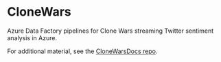 # CloneWars
Azure Data Factory pipelines for Clone Wars streaming Twitter sentiment analysis in Azure.

For additional material, see the [CloneWarsDocs repo](https://github.com/ewotawa/CloneWarsDocs).
